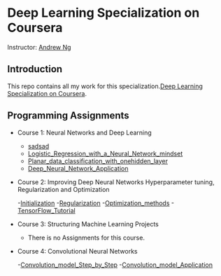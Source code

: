
# Deep Learning Specialization on Coursera

Instructor: [Andrew Ng](http://www.andrewng.org/)

## Introduction

This repo contains all my work for this specialization.[Deep Learning Specialization on Coursera](https://www.coursera.org/specializations/deep-learning).

## Programming Assignments

- Course 1: Neural Networks and Deep Learning

  - [sadsad](Neural_Networks_and_Deep_Learning/Python_Basics_With_Numpy_v3a.ipynb)
  - [Logistic_Regression_with_a_Neural_Network_mindset](Neural_Networks_and_Deep_Learning/Logistic_Regression_with_a_Neural_Network_mindset_v6a.ipynb)
  - [Planar_data_classification_with_onehidden_layer](Neural_Networks_and_Deep_Learning/Planar_data_classification_with_onehidden_layer_v6c.ipynb)
  - [Deep_Neural_Network_Application](Neural_Networks_and_Deep_Learning/Deep+Neural+Network+-+Application+v8.ipynb)
 
- Course 2: Improving Deep Neural Networks Hyperparameter tuning, Regularization and Optimization
  
  -[Initialization](Improving_Deep_Neural_Networks_Hyperparameter_tuning_Regularization_and_Optimization/Initialization.ipynb)
  -[Regularization](Improving_Deep_Neural_Networks_Hyperparameter_tuning_Regularization_and_Optimization/Regularization_v2a.ipynb)
  -[Optimization_methods](Improving_Deep_Neural_Networks_Hyperparameter_tuning_Regularization_and_Optimization/Optimization_methods_v1b.ipynb)
  -[TensorFlow_Tutorial](Improving_Deep_Neural_Networks_Hyperparameter_tuning_Regularization_and_Optimization/TensorFlow_Tutorial_v3b.ipynb)

- Course 3: Structuring Machine Learning Projects

  - There is no Assignments for this course.

- Course 4: Convolutional Neural Networks
  
  -[Convolution_model_Step_by_Step](Convolutional_Neural_Networks/Convolution_model_Step_by_Step_v2a.ipynb)
  -[Convolution_model_Application](Convolutional_Neural_Networks/Convolution_model_Application_v1a.ipynb)
